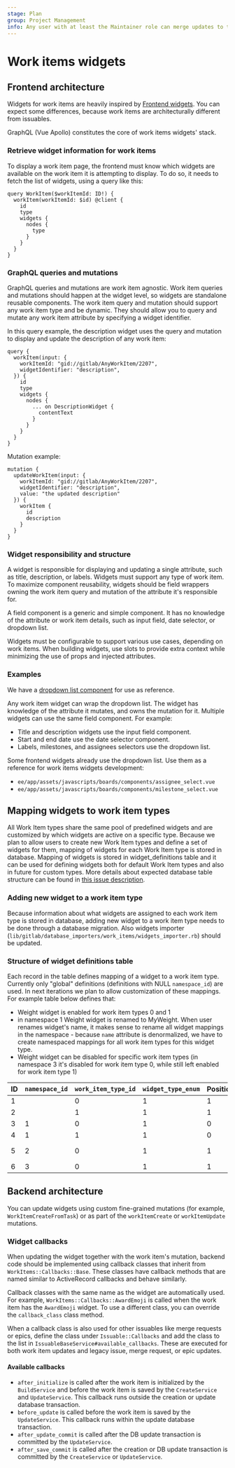 ```yaml
---
stage: Plan
group: Project Management
info: Any user with at least the Maintainer role can merge updates to this content. For details, see https://docs.gitlab.com/ee/development/development_processes.html#development-guidelines-review.
---
```

# Work items widgets

## Frontend architecture

Widgets for work items are heavily inspired by [Frontend widgets](fe_guide/widgets.md).
You can expect some differences, because work items are architecturally different from issuables.

GraphQL (Vue Apollo) constitutes the core of work items widgets' stack.

### Retrieve widget information for work items

To display a work item page, the frontend must know which widgets are available
on the work item it is attempting to display. To do so, it needs to fetch the
list of widgets, using a query like this:

```plaintext
query WorkItem($workItemId: ID!) {
  workItem(workItemId: $id) @client {
    id
    type
    widgets {
      nodes {
        type
      }
    }
  }
}
```

### GraphQL queries and mutations

GraphQL queries and mutations are work item agnostic. Work item queries and mutations
should happen at the widget level, so widgets are standalone reusable components.
The work item query and mutation should support any work item type and be dynamic.
They should allow you to query and mutate any work item attribute by specifying a widget identifier.

In this query example, the description widget uses the query and mutation to
display and update the description of any work item:

```plaintext
query {
  workItem(input: {
    workItemId: "gid://gitlab/AnyWorkItem/2207",
    widgetIdentifier: "description",
  }) {
    id
    type
    widgets {
      nodes {
        ... on DescriptionWidget {
          contentText
        }
      }
    }
  }
}

```

Mutation example:

```plaintext
mutation {
  updateWorkItem(input: {
    workItemId: "gid://gitlab/AnyWorkItem/2207",
    widgetIdentifier: "description",
    value: "the updated description"
  }) {
    workItem {
      id
      description
    }
  }
}

```

### Widget responsibility and structure

A widget is responsible for displaying and updating a single attribute, such as
title, description, or labels. Widgets must support any type of work item.
To maximize component reusability, widgets should be field wrappers owning the
work item query and mutation of the attribute it's responsible for.

A field component is a generic and simple component. It has no knowledge of the
attribute or work item details, such as input field, date selector, or dropdown list.

Widgets must be configurable to support various use cases, depending on work items.
When building widgets, use slots to provide extra context while minimizing
the use of props and injected attributes.

### Examples

We have a [dropdown list component](https://gitlab.com/gitlab-org/gitlab/-/blob/eea9ad536fa2d28ee6c09ed7d9207f803142eed7/app/assets/javascripts/vue_shared/components/dropdown/dropdown_widget/dropdown_widget.vue)
for use as reference.

Any work item widget can wrap the dropdown list. The widget has knowledge of
the attribute it mutates, and owns the mutation for it. Multiple widgets can use
the same field component. For example:

- Title and description widgets use the input field component.
- Start and end date use the date selector component.
- Labels, milestones, and assignees selectors use the dropdown list.

Some frontend widgets already use the dropdown list. Use them as a reference
for work items widgets development:

- `ee/app/assets/javascripts/boards/components/assignee_select.vue`
- `ee/app/assets/javascripts/boards/components/milestone_select.vue`

## Mapping widgets to work item types

All Work Item types share the same pool of predefined widgets and are customized by which widgets are active on a specific type. Because we plan to allow users to create new Work Item types and define a set of widgets for them, mapping of widgets for each Work Item type is stored in database. Mapping of widgets is stored in widget_definitions table and it can be used for defining widgets both for default Work Item types and also in future for custom types. More details about expected database table structure can be found in [this issue description](https://gitlab.com/gitlab-org/gitlab/-/issues/374092).

### Adding new widget to a work item type

Because information about what widgets are assigned to each work item type is stored in database, adding new widget to a work item type needs to be done through a database migration. Also widgets importer (`lib/gitlab/database_importers/work_items/widgets_importer.rb`) should be updated.

### Structure of widget definitions table

Each record in the table defines mapping of a widget to a work item type. Currently only "global" definitions (definitions with NULL `namespace_id`) are used. In next iterations we plan to allow customization of these mappings. For example table below defines that:

- Weight widget is enabled for work item types 0 and 1
- in namespace 1 Weight widget is renamed to MyWeight. When user renames widget's name, it makes sense to rename all widget mappings in the namespace - because `name` attribute is denormalized, we have to create namespaced mappings for all work item types for this widget type.
- Weight widget can be disabled for specific work item types (in namespace 3 it's disabled for work item type 0, while still left enabled for work item type 1)

| ID | `namespace_id` | `work_item_type_id` | `widget_type_enum` | Position | Name         | Disabled |
|:---|:---------------|:--------------------|:-------------------|:---------|:-------------|:---------|
| 1  |                | 0                   | 1                  | 1        | Weight       | false    |
| 2  |                | 1                   | 1                  | 1        | Weight       | false    |
| 3  | 1              | 0                   | 1                  | 0        | MyWeight     | false    |
| 4  | 1              | 1                   | 1                  | 0        | MyWeight     | false    |
| 5  | 2              | 0                   | 1                  | 1        | Other Weight | false    |
| 6  | 3              | 0                   | 1                  | 1        | Weight       | true     |

## Backend architecture

You can update widgets using custom fine-grained mutations (for example, `WorkItemCreateFromTask`) or as part of the
`workItemCreate` or `workItemUpdate` mutations.

### Widget callbacks

When updating the widget together with the work item's mutation, backend code should be implemented using
callback classes that inherit from `WorkItems::Callbacks::Base`. These classes have callback methods
that are named similar to ActiveRecord callbacks and behave similarly.

Callback classes with the same name as the widget are automatically used. For example, `WorkItems::Callbacks::AwardEmoji`
is called when the work item has the `AwardEmoji` widget. To use a different class, you can override the `callback_class`
class method.

When a callback class is also used for other issuables like merge requests or epics, define the class under `Issuable::Callbacks`
and add the class to the list in `IssuableBaseService#available_callbacks`. These are executed for both work item updates and
legacy issue, merge request, or epic updates.

#### Available callbacks

- `after_initialize` is called after the work item is initialized by the `BuildService` and before
  the work item is saved by the `CreateService` and `UpdateService`. This callback runs outside the
  creation or update database transaction.
- `before_update` is called before the work item is saved by the `UpdateService`. This callback runs
  within the update database transaction.
- `after_update_commit` is called after the DB update transaction is committed by the `UpdateService`.
- `after_save_commit` is called after the creation or DB update transaction is committed by the
  `CreateService` or `UpdateService`.
